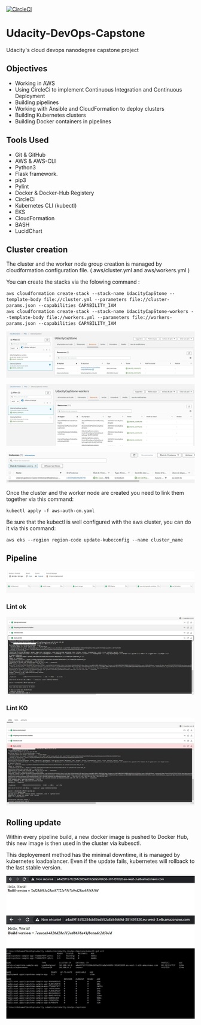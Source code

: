 [![CircleCI](https://circleci.com/gh/daoudmohamed/Udacity_microservice.svg?style=svg&circle-token=ba7d7e8b3c3b3181b2e4111f310583f2e92c28a1)](https://app.circleci.com/settings/project/github/daoudmohamed/Udacity-DevOps-Capstone)

# Udacity-DevOps-Capstone
Udacity's cloud devops nanodegree capstone project

## Objectives
- Working in AWS
- Using CircleCi to implement Continuous Integration and Continuous Deployment
- Building pipelines
- Working with Ansible and CloudFormation to deploy clusters
- Building Kubernetes clusters
- Building Docker containers in pipelines

## Tools Used
- Git & GitHub
- AWS & AWS-CLI
- Python3
- Flask framework.
- pip3
- Pylint
- Docker & Docker-Hub Registery
- CircleCi
- Kubernetes CLI (kubectl)
- EKS
- CloudFormation
- BASH
- LucidChart

## Cluster creation

The cluster and the worker node group creation is managed by cloudformation configuration file. ( aws/cluster.yml and aws/workers.yml )

You can create the stacks via the folowing command : 

	aws cloudformation create-stack --stack-name UdacityCapStone --template-body file://cluster.yml --parameters file://cluster-params.json --capabilities CAPABILITY_IAM
	aws cloudformation create-stack --stack-name UdacityCapStone-workers --template-body file://workers.yml --parameters file://workers-params.json --capabilities CAPABILITY_IAM

![Cluster stack](https://github.com/daoudmohamed/Udacity-DevOps-Capstone/blob/main/images/claster.JPG)

![Workers stack](https://github.com/daoudmohamed/Udacity-DevOps-Capstone/blob/main/images/worker.JPG)

![Worker](https://github.com/daoudmohamed/Udacity-DevOps-Capstone/blob/main/images/worker-instance.JPG)

Once the cluster and the worker node are created you need to link them together via this command:

    kubectl apply -f aws-auth-cm.yaml
  
Be sure that the kubectl is well configured with the aws cluster, you can do it via this command:

    aws eks --region region-code update-kubeconfig --name cluster_name
    
## Pipeline

![Pipeline](https://github.com/daoudmohamed/Udacity-DevOps-Capstone/blob/main/images/pipeline.JPG)

### Lint ok 

![Lint OK](https://github.com/daoudmohamed/Udacity-DevOps-Capstone/blob/main/images/lint-ok.JPG)

### Lint KO

![Lint KO](https://github.com/daoudmohamed/Udacity-DevOps-Capstone/blob/main/images/lint-fail.JPG)



## Rolling update

Within every pipeline build, a new docker image is pushed to Docker Hub, this new image is then used in the cluster via kubesctl.

This deployement method has the minimal downtime, it is managed by kubernetes loadbalancer. Even if the update fails, kubernetes will rollback to the last stable version.

![Blue version](https://github.com/daoudmohamed/Udacity-DevOps-Capstone/blob/main/images/blue.JPG)
![Green version](https://github.com/daoudmohamed/Udacity-DevOps-Capstone/blob/main/images/green.JPG)
![Board overview](https://github.com/daoudmohamed/Udacity-DevOps-Capstone/blob/main/images/kubectl.JPG)


